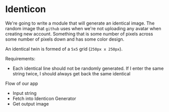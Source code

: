 # Identicon

We're going to write a module that will generate an identical image.
The random image that `github` uses when we're not uploading
any avatar when creating new account. Something that is some
number of pixels across some number of pixels down and has some
color design.

An identical twin is formed of a `5x5` grid (`250px x 250px`).

Requirements:

- Each identical line should not be randomly generated. If I
  enter the same string twice, I should always get back the
  same identical

Flow of our app

- Input string
- Fetch into Identicon Generator
- Get output image

